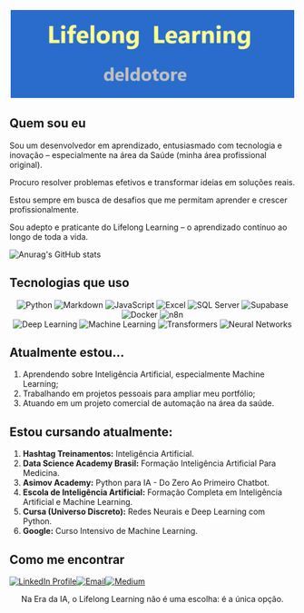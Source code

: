 <p align="center">
  <img src="assets/lifelong.png" alt="Meu banner" width="500">
</p>

## Quem sou eu

Sou um desenvolvedor em aprendizado, entusiasmado com tecnologia e inovação – especialmente na área da Saúde (minha área profissional original).  

Procuro resolver problemas efetivos e transformar ideias em soluções reais.
 
Estou sempre em busca de desafios que me permitam aprender e crescer profissionalmente.  

Sou adepto e praticante do Lifelong Learning – o aprendizado contínuo ao longo de toda a vida.

![Anurag's GitHub stats](https://github-readme-stats.vercel.app/api?username=deldotore-r&show_icons=true&theme=outrun)

## Tecnologias que uso

<p align="center">
  <!-- Primeira linha de badges -->
  <img alt="Python" src="https://img.shields.io/badge/Python-3776AB?style=for-the-badge&logo=python&logoColor=white" />
  <img alt="Markdown" src="https://img.shields.io/badge/Markdown-210e8e?style=for-the-badge&logo=markdown&logoColor=white" />
  <img alt="JavaScript" src="https://img.shields.io/badge/JavaScript-F7DF1E?style=for-the-badge&logo=javascript&logoColor=black" />
  <img alt="Excel" src="https://img.shields.io/badge/Excel-217346?style=for-the-badge&logo=microsoft-excel&logoColor=white" />
  <img alt="SQL Server" src="https://img.shields.io/badge/SQL_Server-CC2927?style=for-the-badge&logo=microsoft-sql-server&logoColor=white" />
  <img alt="Supabase" src="https://img.shields.io/badge/Supabase-3cad15?style=for-the-badge&logo=supabase&logoColor=white" />
  <img alt="Docker" src="https://img.shields.io/badge/docker-%230db7ed.svg?style=for-the-badge&logo=docker&logoColor=white" />
  <img alt="n8n" src="https://img.shields.io/badge/n8n-1abc9c?style=for-the-badge&logo=n8n&logoColor=white" />
  <br>
  <!-- Segunda linha de badges -->
  <img alt="Deep Learning" src="https://img.shields.io/badge/Deep%20Learning-blue?style=for-the-badge&logo=python&logoColor=white" />
  <img alt="Machine Learning" src="https://img.shields.io/badge/Machine%20Learning-green?style=for-the-badge&logo=scikitlearn&logoColor=white" />
  <img alt="Transformers" src="https://img.shields.io/badge/Transformers-yellow?style=for-the-badge&logo=huggingface&logoColor=black" />
  <img alt="Neural Networks" src="https://img.shields.io/badge/Neural%20Networks-purple?style=for-the-badge&logo=tensorflow&logoColor=white" />
</p>

## Atualmente estou...

1. Aprendendo sobre Inteligência Artificial, especialmente Machine Learning;
2. Trabalhando em projetos pessoais para ampliar meu portfólio;
3. Atuando em um projeto comercial de automação na área da saúde.

## Estou cursando atualmente:

1. **Hashtag Treinamentos:** Inteligência Artificial.
2. **Data Science Academy Brasil:** Formação Inteligência Artificial Para Medicina.
3. **Asimov Academy:** Python para IA - Do Zero Ao Primeiro Chatbot.
4. **Escola de Inteligência Artificial:** Formação Completa em Inteligência Artificial e Machine Learning.
5. **Cursa (Universo Discreto):** Redes Neurais e Deep Learning com Python.
6. **Google:** Curso Intensivo de Machine Learning.

## Como me encontrar

<p align="left">
  <a href="https://linkedin.com/in/reinaldo-del-dotore" target="_blank"><img src="https://img.shields.io/badge/LinkedIn-%230077B5?style=for-the-badge&logo=linkedin&logoColor=white" alt="LinkedIn Profile"></a><!--
--><a href="mailto:deldotore@gmail.com"><img src="https://img.shields.io/badge/Email-%23333?style=for-the-badge&logo=gmail&logoColor=white" alt="Email"></a><!--
--><a href="https://medium.com/@deldotore" target="_blank"><img src="https://img.shields.io/badge/Medium-3d23d1?style=for-the-badge&logo=medium&logoColor=white" alt="Medium"></a>
</p>



<p align="center">
  Na Era da IA, o Lifelong Learning não é uma escolha: é a única opção.
</p>
